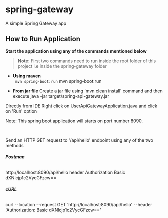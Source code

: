 # spring-gateway
A simple Spring Gateway app

## How to Run Application

**Start the application using any of the commands mentioned below**

> **Note:** First two commands need to run inside the root folder of this project i.e inside the spring-gateway folder

- **Using maven** <br/>``` mvn spring-boot:run```
mvn spring-boot:run

- **From jar file**
Create a jar file using 'mvn clean install' command and then execute
java -jar target/spring-api-gateway.jar

Directly from IDE
Right click on UserApiGatewayApplication.java and click on 'Run' option


Note: This spring boot application will starts on port number 8090.

<br/>

Send an HTTP GET request to '/api/hello' endpoint using any of the two methods

###### **Postman**

http://localhost:8090/api/hello
header Authorization Basic dXNlcjp1c2VycGFzcw==

###### **cURL**

curl --location --request GET 'http://localhost:8090/api/hello' --header 'Authorization: Basic dXNlcjp1c2VycGFzcw=='
